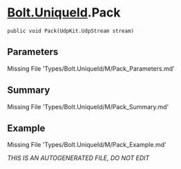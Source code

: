 # [Bolt.UniqueId](Types/Bolt.UniqueId.md).Pack
`public void Pack(UdpKit.UdpStream stream)`
## Parameters
Missing File 'Types/Bolt.UniqueId/M/Pack_Parameters.md'
## Summary
Missing File 'Types/Bolt.UniqueId/M/Pack_Summary.md'
## Example
Missing File 'Types/Bolt.UniqueId/M/Pack_Example.md'

*THIS IS AN AUTOGENERATED FILE, DO NOT EDIT*
